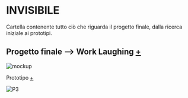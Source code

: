 # INVISIBILE

Cartella contenente tutto ciò che riguarda il progetto finale, dalla ricerca iniziale ai prototipi.

## Progetto finale --> Work Laughing [+](https://github.com/Lucrezia604/archive/blob/main/Lucrezia604/INVISIBILE/Documento/DSII-2021_Lucrezia-Nediani_Work%20Laughing_compressed.pdf) 


![mockup](https://user-images.githubusercontent.com/79698027/122650764-f68ef280-d134-11eb-99a2-0af06d0b00a7.jpg) 


Prototipo [+](https://github.com/Lucrezia604/archive/blob/main/Lucrezia604/INVISIBILE/Documento/DSII-2021_Lucrezia-Nediani_Work%20Laughing_compressed.pdf)

![P3](https://user-images.githubusercontent.com/79698027/122650844-59808980-d135-11eb-8212-86c50ea2712e.JPG)



